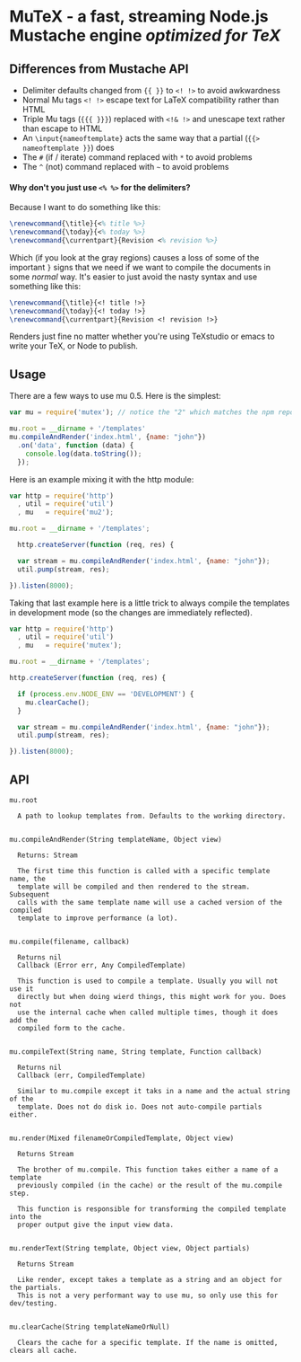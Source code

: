 # MuTeX - a fast, streaming Node.js Mustache engine *optimized for TeX*


## Differences from Mustache API

- Delimiter defaults changed from `{{ }}` to `<! !>` to avoid awkwardness
- Normal Mu tags `<! !>` escape text for LaTeX compatibility rather than HTML
- Triple Mu tags (`{{{ }}}`) replaced with `<!& !>` and unescape text rather than escape to HTML
- An `\input{nameoftemplate}` acts the same way that a partial (`{{> nameoftemplate }}`) does
- The `#` (if / iterate) command replaced with `*` to avoid problems
- The `^` (not) command replaced with `~` to avoid problems

#### Why don't you just use `<% %>` for the delimiters?
Because I want to do something like this:
``` tex
\renewcommand{\title}{<% title %>}
\renewcommand{\today}{<% today %>}
\renewcommand{\currentpart}{Revision <% revision %>}
```
Which (if you look at the gray regions) causes a loss of some of the important `}` signs that we need if we want to compile the documents in some *normal* way.  It's easier to just avoid the nasty syntax and use something like this:
``` tex
\renewcommand{\title}{<! title !>}
\renewcommand{\today}{<! today !>}
\renewcommand{\currentpart}{Revision <! revision !>}
```
Renders just fine no matter whether you're using TeXstudio or emacs to write your TeX, or Node to publish.

## Usage

There are a few ways to use mu 0.5. Here is the simplest:
```javascript
var mu = require('mutex'); // notice the "2" which matches the npm repo, sorry..

mu.root = __dirname + '/templates'
mu.compileAndRender('index.html', {name: "john"})
  .on('data', function (data) {
    console.log(data.toString());
  });
```
Here is an example mixing it with the http module:
```javascript
var http = require('http')
  , util = require('util')
  , mu   = require('mu2');

mu.root = __dirname + '/templates';

  http.createServer(function (req, res) {

  var stream = mu.compileAndRender('index.html', {name: "john"});
  util.pump(stream, res);

}).listen(8000);
```
Taking that last example here is a little trick to always compile the templates
in development mode (so the changes are immediately reflected).
```javascript
var http = require('http')
  , util = require('util')
  , mu   = require('mutex');

mu.root = __dirname + '/templates';

http.createServer(function (req, res) {

  if (process.env.NODE_ENV == 'DEVELOPMENT') {
    mu.clearCache();
  }

  var stream = mu.compileAndRender('index.html', {name: "john"});
  util.pump(stream, res);

}).listen(8000);
```
## API

    mu.root

      A path to lookup templates from. Defaults to the working directory.


    mu.compileAndRender(String templateName, Object view)

      Returns: Stream

      The first time this function is called with a specific template name, the
      template will be compiled and then rendered to the stream. Subsequent
      calls with the same template name will use a cached version of the compiled
      template to improve performance (a lot).


    mu.compile(filename, callback)

      Returns nil
      Callback (Error err, Any CompiledTemplate)

      This function is used to compile a template. Usually you will not use it
      directly but when doing wierd things, this might work for you. Does not
      use the internal cache when called multiple times, though it does add the
      compiled form to the cache.


    mu.compileText(String name, String template, Function callback)

      Returns nil
      Callback (err, CompiledTemplate)

      Similar to mu.compile except it taks in a name and the actual string of the
      template. Does not do disk io. Does not auto-compile partials either.


    mu.render(Mixed filenameOrCompiledTemplate, Object view)

      Returns Stream

      The brother of mu.compile. This function takes either a name of a template
      previously compiled (in the cache) or the result of the mu.compile step.

      This function is responsible for transforming the compiled template into the
      proper output give the input view data.


    mu.renderText(String template, Object view, Object partials)

      Returns Stream

      Like render, except takes a template as a string and an object for the partials.
      This is not a very performant way to use mu, so only use this for dev/testing.


    mu.clearCache(String templateNameOrNull)

      Clears the cache for a specific template. If the name is omitted, clears all cache.



